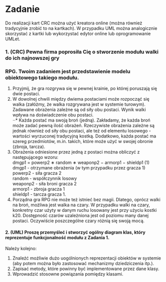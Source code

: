# Zadanie

Do realizacji kart CRC można użyć kreatora online (można również tradycyjnie zrobić to
na kartkach). W przypadku UML można analogicznie skorzystać z kartki lub wykorzystać
edytor online lub oprogramowanie UMLet.
### 1. (CRC) Pewna firma poprosiła Cię o stworzenie modułu walki do ich najnowszej gry
### RPG. Twoim zadaniem jest przedstawienie modelu obiektowego takiego modułu.</br>
1. Przyjmij, że gra rozgrywa się w pewnej krainie, po której poruszają się dwie
postaci.</br>
2. W dowolnej chwili między dwiema postaciami może rozpocząć się walka (załóżmy,
że walka rozgrywana jest w systemie turowym). Zadawane obrażenia zależne są
od siły obu postaci. Wynik walki wpływa na doświadczenie obu postaci.</br>
⋅⋅* Każda postać ma swoją broń (jedną). Zakładamy, że każda broń może zadać
pewną ilość obrażeń. Rzeczywiste obrażenia zależne są jednak również od siły obu
postaci, ale też od elementu losowego - wartości wyrzuconej tradycyjną kostką.
Dodatkowo, każda postać ma szereg przedmiotów, m.in. takich, które może użyć
w swojej obronie (zbroja, tarcza).</br>
3. Obrażenia odniesione przez jedną z postaci można obliczyć z następującego wzoru:  
      dmgp1 = powerp2 ∗ random ∗ weaponp2 − armorp1 − shieldp1 (1)  
      dmgp1 - otrzymane obrażenia (w tym przypadku przez gracza 1)  
      powerp2 - siła gracza 2  
      random - współczynnik losowy  
      weaponp2 - siła broni gracza 2  
      armorp1 - zbroja gracza 1  
      shieldp1 - tarcza gracza 1.
4. Porządna gra RPG nie może też istnieć bez magii. Dlatego, oprócz walki na
broń, możliwa jest walka na czary. W przypadku walki na czary, konkretny czar
użyty w danym ruchu losowany jest przy użyciu kostki k20. Dostępność czarów
uzależniona jest od poziomu many danej postaci. Oczywiście poszczególne czary
różnią się swoją mocą.</br>
#### 2. (UML) Proszę przemyśleć i stworzyć ogólny diagram klas, który reprezentuje funkcjonalność modułu z Zadania 1.  
Należy kolejno:  
1. Znaleźć możliwie dużo uogólnionych reprezentacji obiektów w systemie (aby potem można było zastosować mechanizmy dziedziczenia    itp.).    
2. Zapisać metody, które powinny być implementowane przez dane klasy.  
3. Wprowadzić stosowne powiązania pomiędzy klasami.
